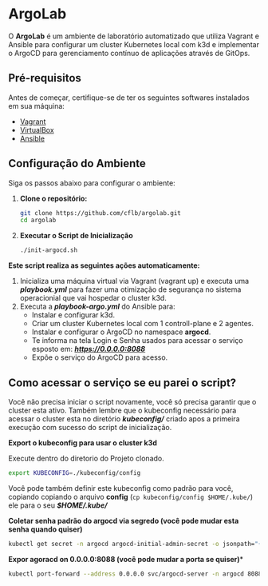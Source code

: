 # ArgoLab

O **ArgoLab** é um ambiente de laboratório automatizado que utiliza Vagrant e Ansible para configurar um cluster Kubernetes local com k3d e implementar o ArgoCD para gerenciamento contínuo de aplicações através de GitOps.

## Pré-requisitos

Antes de começar, certifique-se de ter os seguintes softwares instalados em sua máquina:

- [Vagrant](https://www.vagrantup.com/downloads)
- [VirtualBox](https://www.virtualbox.org/wiki/Downloads)
- [Ansible](https://docs.ansible.com/ansible/latest/installation_guide/intro_installation.html)

## Configuração do Ambiente

Siga os passos abaixo para configurar o ambiente:

1. **Clone o repositório:**

   ```bash
   git clone https://github.com/cflb/argolab.git
   cd argolab

2. **Executar o Script de Inicialização**

    ```bash
    ./init-argocd.sh
    ```

**Este script realiza as seguintes ações automaticamente:**

1. Inicializa uma máquina virtual via Vagrant (vagrant up) e executa uma ***playbook.yml*** para fazer uma otimização de segurança no sistema operacionial que vai hospedar o cluster k3d.
2. Executa a ***playbook-argo.yml*** do Ansible para:
    - Instalar e configurar k3d.
    - Criar um cluster Kubernetes local com 1 controll-plane e 2 agentes.
    - Instalar e configurar o ArgoCD no namespace **argocd**.
    - Te informa na tela Login e Senha usados para acessar o serviço esposto em: ***https://0.0.0.0:8088***
    - Expõe o serviço do ArgoCD para acesso.

## Como acessar o serviço se eu parei o script?

Você não precisa iniciar o script novamente, você só precisa garantir que o cluster esta ativo. Também lembre que o kubeconfig necessário para acessar o cluster esta no diretório ***kubeconfig/*** criado apos a primeira execução com sucesso do script de inicialização.

**Export o kubeconfig para usar o cluster k3d**

Execute dentro do diretorio do Projeto clonado.

```bash
export KUBECONFIG=./kubeconfig/config
```

Você pode também definir este kubeconfig como padrão para você, copiando copiando o arquivo **config** (```cp kubeconfig/config $HOME/.kube/```) ele para o seu ***$HOME/.kube/***

**Coletar senha padrão do argocd via segredo (você pode mudar esta senha quando quiser)**

```bash
kubectl get secret -n argocd argocd-initial-admin-secret -o jsonpath="{.data.password}" | base64 --decode
```

**Expor agoracd on 0.0.0.0:8088 (você pode mudar a porta se quiser)***

```bash
kubectl port-forward --address 0.0.0.0 svc/argocd-server -n argocd 8088:443
```